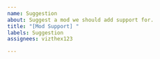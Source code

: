 ```yaml
---
name: Suggestion
about: Suggest a mod we should add support for.
title: "[Mod Support] "
labels: Suggestion
assignees: vizthex123

---
```



